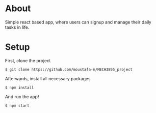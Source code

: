 # About
Simple react based app, where users can signup and manage their daily tasks in life.

# Setup
First, clone the project
```
$ git clone https://github.com/moustafa-m/MECH3895_project
```
Afterwards, install all necessary packages 
```
$ npm install
```
And run the app!
```
$ npm start
```